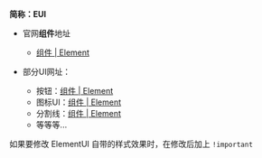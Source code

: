 
**简称：EUI**

- 官网**组件**地址
    - [组件 | Element](https://element.eleme.cn/#/zh-CN/component/installation)

- 部分UI网址：
    - 按钮：[组件 | Element](https://element.eleme.cn/#/zh-CN/component/button)
    - 图标UI：[组件 | Element](https://element.eleme.cn/#/zh-CN/component/icon)
    - 分割线：[组件 | Element](https://element.eleme.cn/#/zh-CN/component/divider)
    - 等等等...

如果要修改 ElementUI 自带的样式效果时，在修改后加上 `!important`


